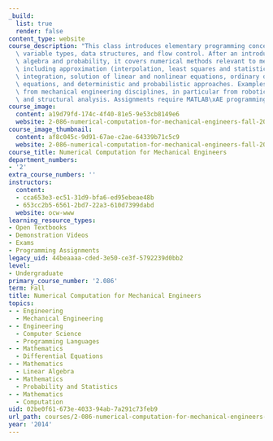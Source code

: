 ```yaml
---
_build:
  list: true
  render: false
content_type: website
course_description: "This class introduces elementary programming concepts including\
  \ variable types, data structures, and flow control. After an introduction to linear\
  \ algebra and probability, it covers numerical methods relevant to mechanical engineering,\
  \ including approximation (interpolation, least squares and statistical regression),\
  \ integration, solution of linear and nonlinear equations, ordinary differential\
  \ equations, and deterministic and probabilistic approaches. Examples are drawn\
  \ from mechanical engineering disciplines, in particular from robotics, dynamics,\
  \ and structural analysis. Assignments require MATLAB\xAE programming."
course_image:
  content: a19d79fd-174c-4f40-81e5-9e53cb8149e6
  website: 2-086-numerical-computation-for-mechanical-engineers-fall-2014
course_image_thumbnail:
  content: af8c045c-9d91-67ae-c2ae-64339b71c5c9
  website: 2-086-numerical-computation-for-mechanical-engineers-fall-2014
course_title: Numerical Computation for Mechanical Engineers
department_numbers:
- '2'
extra_course_numbers: ''
instructors:
  content:
  - cca653e3-ec51-31d9-bfa6-ed95ebeae48b
  - 653cc2b5-6561-2bd7-22a3-610d7399dabd
  website: ocw-www
learning_resource_types:
- Open Textbooks
- Demonstration Videos
- Exams
- Programming Assignments
legacy_uid: 44beaaaa-cded-3e50-ce3f-5792239d0bb2
level:
- Undergraduate
primary_course_number: '2.086'
term: Fall
title: Numerical Computation for Mechanical Engineers
topics:
- - Engineering
  - Mechanical Engineering
- - Engineering
  - Computer Science
  - Programming Languages
- - Mathematics
  - Differential Equations
- - Mathematics
  - Linear Algebra
- - Mathematics
  - Probability and Statistics
- - Mathematics
  - Computation
uid: 02be0f61-673e-4033-94ab-7a291c73feb9
url_path: courses/2-086-numerical-computation-for-mechanical-engineers-fall-2014
year: '2014'
---
```

